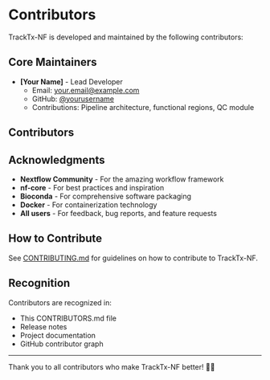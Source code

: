 # Contributors

TrackTx-NF is developed and maintained by the following contributors:

## Core Maintainers

- **[Your Name]** - Lead Developer
  - Email: your.email@example.com
  - GitHub: [@yourusername](https://github.com/yourusername)
  - Contributions: Pipeline architecture, functional regions, QC module

## Contributors

<!-- Add contributors here as they contribute -->

## Acknowledgments

- **Nextflow Community** - For the amazing workflow framework
- **nf-core** - For best practices and inspiration
- **Bioconda** - For comprehensive software packaging
- **Docker** - For containerization technology
- **All users** - For feedback, bug reports, and feature requests

## How to Contribute

See [CONTRIBUTING.md](CONTRIBUTING.md) for guidelines on how to contribute to TrackTx-NF.

## Recognition

Contributors are recognized in:
- This CONTRIBUTORS.md file
- Release notes
- Project documentation
- GitHub contributor graph

---

Thank you to all contributors who make TrackTx-NF better! 🧬✨
